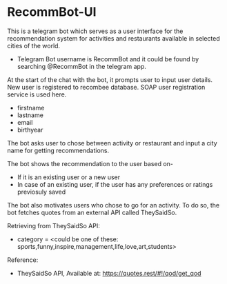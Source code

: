 # RecommBot-UI

This is a telegram bot which serves as a user interface for the recommendation system for activities and restaurants available in selected cities of the world.

- Telegram Bot username is RecommBot and it could be found by searching @RecommBot in the telegram app.

At the start of the chat with the bot, it prompts user to input user details. New user is registered to recombee database. SOAP user registration service is used here.
- firstname
- lastname
- email
- birthyear

The bot asks user to chose between activity or restaurant and input a city name for getting recommendations.

The bot shows the recommendation to the user based on-
- If it is an existing user or a new user
- In case of an existing user, if the user has any preferences or ratings previosuly saved

The bot also motivates users who chose to go for an activity. To do so, the bot fetches quotes from an external API called TheySaidSo.

Retrieving from TheySaidSo API:
- category = <could be one of these: sports,funny,inspire,management,life,love,art,students>

Reference:
- TheySaidSo API, Available at: https://quotes.rest/#!/qod/get_qod







